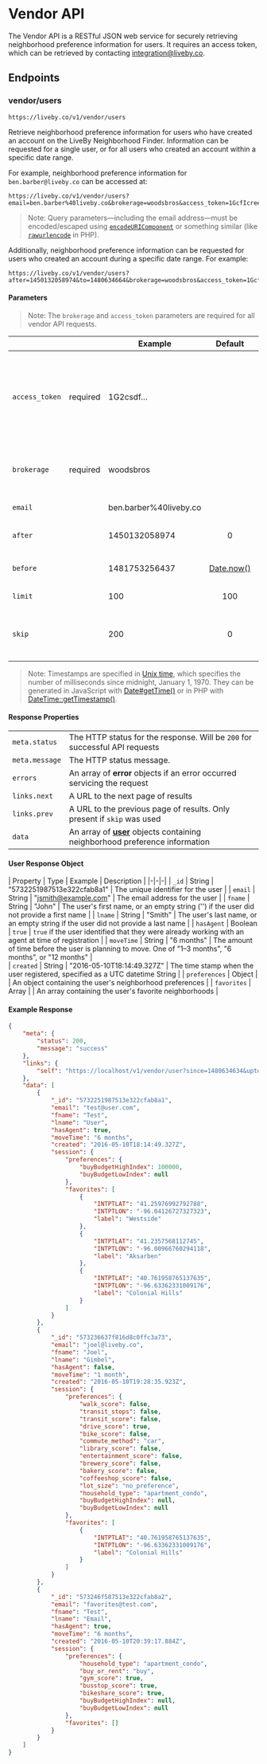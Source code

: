 # Vendor API

The Vendor API is a RESTful JSON web service for securely retrieving neighborhood preference information for users. It requires an access token, which can be retrieved by contacting <a href="mailto:integration@liveby.co">integration@liveby.co</a>.

## Endpoints

### vendor/users

`https://liveby.co/v1/vendor/users`

Retrieve neighborhood preference information for users who have created an account on the LiveBy Neighborhood Finder. Information can be requested for a single user, or for all users who created an account within a specific date range.

For example, neighborhood preference information for `ben.barber@liveby.co` can be accessed at:

```
https://liveby.co/v1/vendor/users?email=ben.barber%40liveby.co&brokerage=woodsbros&access_token=1GcfIcreeoOLXcXnQl6B%2Fqriggt79LIyGzMb5tc1YLU%3D
```

> Note: Query parameters—including the email address—must be encoded/escaped using [`encodeURIComponent`](https://developer.mozilla.org/en-US/docs/Web/JavaScript/Reference/Global_Objects/encodeURIComponent) or something similar (like [`rawurlencode`](http://us3.php.net/manual/ro/function.rawurlencode.php) in PHP).

Additionally, neighborhood preference information can be requested for users who created an account during a specific date range. For example:

```
https://liveby.co/v1/vendor/users?after=1450132058974&to=1480634664&brokerage=woodsbros&access_token=1GcfIcreeoOLXcXnQl6B%2Fqriggt79LIyGzMb5tc1YLU%3D
```

#### Parameters

> Note: The `brokerage` and `access_token` parameters are required for all vendor API requests.

|                |          | Example   | Default  | Description | 
|-|-|-|:-:|-|
| `access_token` | required | 1G2csdf…  | |  The access\_token provided to your brokerage or vendor. Contact [integrations@liveby.co] to retrieve an API access token or invalidate a compromised token.          |
| `brokerage`    | required | woodsbros |  | The brokerage identifier, which is the same as the last part of the neighborhood finder URL.          |
| `email`        |          | ben.barber%40liveby.co |  | A URL-encoded email address         |
| `after`        |          | 1450132058974 |  0 | A Unix timestamp (in milliseconds) for the beginning date range |
| `before`       |          | 1481753256437 | [Date.now()] | A Unix timestamp (in milliseconds) for the ending date range |
| `limit`        |          | 100           | 100 | The number of users to return, up to 1000 |
| `skip`         |          | 200           |  0  | The starting point in the user result. Use with `limit` to implement pagination for results |


> Note: Timestamps are specified in [Unix time], which specifies the number of milliseconds since midnight, January 1, 1970. They can be generated in JavaScript with [Date#getTime()] or in PHP with [DateTime::getTimestamp()].
  
  [integrations@liveby.co]: mailto:integrations@liveby.co
  [Unix time]: https://en.wikipedia.org/wiki/Unix_time
  [Date.now()]: https://developer.mozilla.org/en-US/docs/Web/JavaScript/Reference/Global_Objects/Date/now
  [DateTime::getTimestamp()]: http://php.net/manual/en/datetime.gettimestamp.php
  [Date#getTime()]: https://developer.mozilla.org/en-US/docs/Web/JavaScript/Reference/Global_Objects/Date/getTime

#### Response Properties

| | |
|-|-|
| `meta.status` | The HTTP status for the response. Will be `200` for successful API requests |
| `meta.message`| The HTTP status message. |
| `errors`| An array of **error** objects if an error occurred servicing the request |
| `links.next` | A URL to the next page of results | 
| `links.prev` | A URL to the previous page of results. Only present if `skip` was used | 
| `data` | An array of [**user**](#user-response-object) objects containing neighborhood preference information |

#### User Response Object

| Property | Type | Example | Description |
|-|-|-|
| `_id` | String | "5732251987513e322cfab8a1" | The unique identifier for the user |
| `email` | String | "jsmith@example.com" | The email address for the user |
| `fname` | String | "John" | The user's first name, or an empty string ('') if the user did not provide a first name |
| `lname` | String | "Smith" | The user's last name, or an empty string if the user did not provide a last name |
| `hasAgent` | Boolean | `true` | `true` if the user identified that they were already working with an agent at time of registration |
| `moveTime` | String | "6 months" | The amount of time before the user is planning to move. One of "1–3 months", "6 months", or "12 months" |  
| `created` | String | "2016-05-10T18:14:49.327Z" | The time stamp when the user registered, specified as a UTC datetime String |
| `preferences` | Object | | An object containing the user's neighborhood preferences |
| `favorites` | Array | | An array containing the user's favorite neighborhoods |

#### Example Response
```json
{
    "meta": {
        "status": 200,
        "message": "success"
    },
    "links": {
        "self": "https://localhost/v1/vendor/user?since=1480634634&upto=1480634664&brokerage=liveby&access_token=1GcfIcreeoOLXcXnQl6B%2Fqriggt79LIyGzMb5tc1YLU%3D"
    },
    "data": [
        {
            "_id": "5732251987513e322cfab8a1",
            "email": "test@user.com",
            "fname": "Test",
            "lname": "User",
            "hasAgent": true,
            "moveTime": "6 months",
            "created": "2016-05-10T18:14:49.327Z",
            "session": {
                "preferences": {
                    "buyBudgetHighIndex": 100000,
                    "buyBudgetLowIndex": null
                },
                "favorites": [
                    {
                        "INTPTLAT": "41.25976992792788",
                        "INTPTLON": "-96.04126727327323",
                        "label": "Westside"
                    },
                    {
                        "INTPTLAT": "41.2357568112745",
                        "INTPTLON": "-96.00966760294118",
                        "label": "Aksarben"
                    },
                    {
                        "INTPTLAT": "40.761958765137635",
                        "INTPTLON": "-96.63362331009176",
                        "label": "Colonial Hills"
                    }
                ]
            }
        },
        {
            "_id": "573236637f816d8c0ffc3a73",
            "email": "joel@liveby.co",
            "fname": "Joel",
            "lname": "Gimbel",
            "hasAgent": false,
            "moveTime": "1 month",
            "created": "2016-05-10T19:28:35.923Z",
            "session": {
                "preferences": {
                    "walk_score": false,
                    "transit_stops": false,
                    "transit_score": false,
                    "drive_score": true,
                    "bike_score": false,
                    "commute_method": "car",
                    "library_score": false,
                    "entertainment_score": false,
                    "brewery_score": false,
                    "bakery_score": false,
                    "coffeeshop_score": false,
                    "lot_size": "no_preference",
                    "household_type": "apartment_condo",
                    "buyBudgetHighIndex": null,
                    "buyBudgetLowIndex": null
                },
                "favorites": [
                    {
                        "INTPTLAT": "40.761958765137635",
                        "INTPTLON": "-96.63362331009176",
                        "label": "Colonial Hills"
                    }
                ]
            }
        },
        {
            "_id": "573246f587513e322cfab8a2",
            "email": "favorites@test.com",
            "fname": "Test",
            "lname": "Email",
            "hasAgent": true,
            "moveTime": "6 months",
            "created": "2016-05-10T20:39:17.884Z",
            "session": {
                "preferences": {
                    "household_type": "apartment_condo",
                    "buy_or_rent": "buy",
                    "gym_score": true,
                    "busstop_score": true,
                    "bikeshare_score": true,
                    "buyBudgetHighIndex": null,
                    "buyBudgetLowIndex": null
                },
                "favorites": []
            }
        }
    ]
}
```